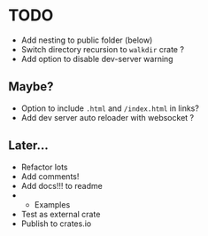 # TODO

- Add nesting to public folder (below)
- Switch directory recursion to `walkdir` crate ?
- Add option to disable dev-server warning

## Maybe?

- Option to include `.html` and `/index.html` in links?
- Add dev server auto reloader with websocket ?

## Later...

- Refactor lots
- Add comments!
- Add docs!!! to readme
- - Examples
- Test as external crate
- Publish to crates.io
